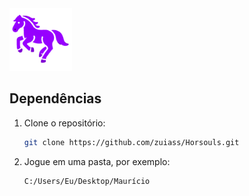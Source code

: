 <img width=100px height=100px src="PROJETO/Frontend/Imagens/horse.png">

## Dependências

1. Clone o repositório:
   ```bash
   git clone https://github.com/zuiass/Horsouls.git

2. Jogue em uma pasta, por exemplo:
    ```bash
   C:/Users/Eu/Desktop/Maurício
